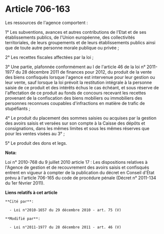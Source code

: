 # Article 706-163

Les ressources de l'agence comportent : 

1° Les subventions, avances et autres contributions de l'Etat et de ses établissements publics, de l'Union européenne, des
collectivités territoriales, de leurs groupements et de leurs établissements publics ainsi que de toute autre personne morale
publique ou privée ; 

2° Les recettes fiscales affectées par la loi ; 

3° Une partie, plafonnée conformément au I de l'article 46 de la loi n° 2011-1977 du 28 décembre 2011 de finances pour 2012,
du produit de la vente des biens confisqués lorsque l'agence est intervenue pour leur gestion ou leur vente, sauf lorsque la
loi prévoit la restitution intégrale à la personne saisie de ce produit et des intérêts échus le cas échéant, et sous réserve
de l'affectation de ce produit au fonds de concours recevant les recettes provenant de la confiscation des biens mobiliers ou
immobiliers des personnes reconnues coupables d'infractions en matière de trafic de stupéfiants ; 

4° Le produit du placement des sommes saisies ou acquises par la gestion des avoirs saisis et versées sur son compte à la
Caisse des dépôts et consignations, dans les mêmes limites et sous les mêmes réserves que pour les ventes visées au 3° ; 

5° Le produit des dons et legs.

**Nota:**

Loi n° 2010-768 du 9 juillet 2010 article 17 : Les dispositions relatives à l'Agence de gestion et de recouvrement des avoirs
saisis et confisqués entrent en vigueur à compter de la publication du décret en Conseil d'État prévu à l'article 706-165 du
code de procédure pénale (Décret n° 2011-134 du 1er février 2011).

**Liens relatifs à cet article**

	**Cité par**:

	  - Loi n°2010-1657 du 29 décembre 2010 - art. 75 (V)

	**Modifié par**:

	  - Loi n°2011-1977 du 28 décembre 2011 - art. 46 (V)
